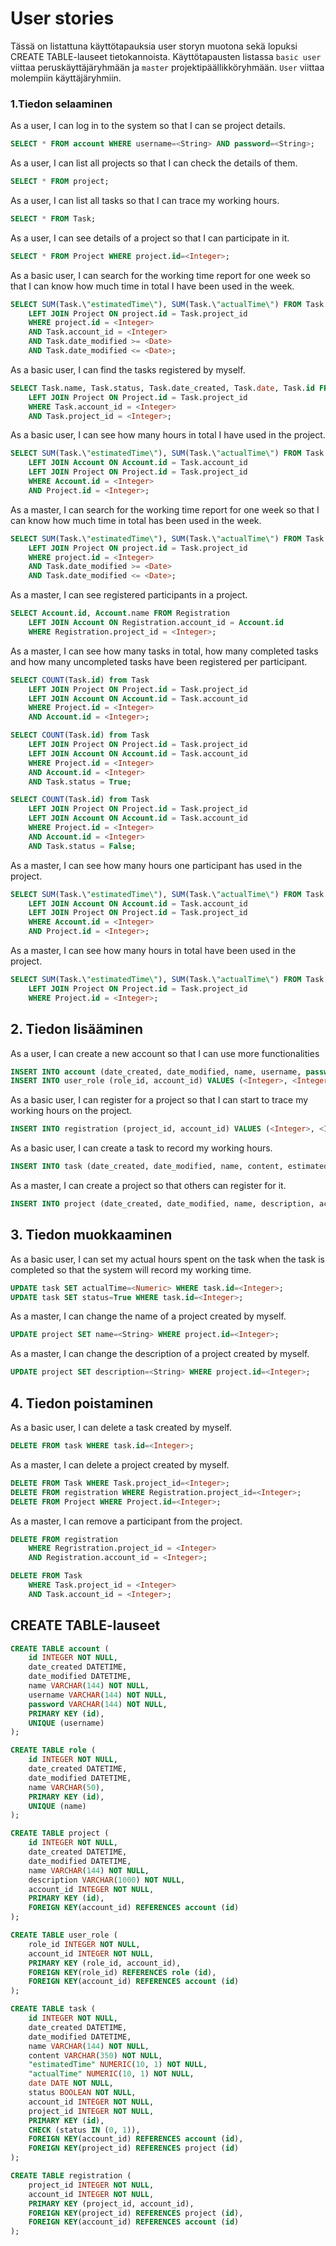 # User stories

Tässä on listattuna käyttötapauksia user storyn muotona sekä lopuksi CREATE TABLE-lauseet tietokannoista. Käyttötapausten listassa `basic user` viittaa peruskäyttäjäryhmään ja `master` projektipäällikköryhmään. `User` viittaa molempiin käyttäjäryhmiin.

### 1.Tiedon selaaminen

As a user, I can log in to the system so that I can se project details.
```sql
SELECT * FROM account WHERE username=<String> AND password=<String>;
```

As a user, I can list all projects so that I can check the details of them.
```sql
SELECT * FROM project;
```

As a user, I can list all tasks so that I can trace my working hours.
```sql
SELECT * FROM Task;
```

As a user, I can see details of a project so that I can participate in it.
```sql
SELECT * FROM Project WHERE project.id=<Integer>;
```

As a basic user, I can search for the working time report for one week so that I can know how much time in total I have been used in the week.
```sql
SELECT SUM(Task.\"estimatedTime\"), SUM(Task.\"actualTime\") FROM Task
    LEFT JOIN Project ON project.id = Task.project_id
    WHERE project.id = <Integer>
    AND Task.account_id = <Integer>
    AND Task.date_modified >= <Date>
    AND Task.date_modified <= <Date>;
```

As a basic user, I can find the tasks registered by myself.
```sql
SELECT Task.name, Task.status, Task.date_created, Task.date, Task.id FROM Task
    LEFT JOIN Project ON Project.id = Task.project_id
    WHERE Task.account_id = <Integer>
    AND Task.project_id = <Integer>;
```

As a basic user, I can see how many hours in total I have used in the project.
```sql
SELECT SUM(Task.\"estimatedTime\"), SUM(Task.\"actualTime\") FROM Task
    LEFT JOIN Account ON Account.id = Task.account_id
    LEFT JOIN Project ON Project.id = Task.project_id
    WHERE Account.id = <Integer>
    AND Project.id = <Integer>;
```

As a master, I can search for the working time report for one week so that I can know how much time in total has been used in the week.
```sql
SELECT SUM(Task.\"estimatedTime\"), SUM(Task.\"actualTime\") FROM Task
    LEFT JOIN Project ON project.id = Task.project_id
    WHERE project.id = <Integer>
    AND Task.date_modified >= <Date>
    AND Task.date_modified <= <Date>;
```

As a master, I can see registered participants in a project.
```sql
SELECT Account.id, Account.name FROM Registration
    LEFT JOIN Account ON Registration.account_id = Account.id
    WHERE Registration.project_id = <Integer>;
```

As a master, I can see how many tasks in total, how many completed tasks and how many uncompleted tasks have been registered per participant.
```sql
SELECT COUNT(Task.id) from Task
    LEFT JOIN Project ON Project.id = Task.project_id
    LEFT JOIN Account ON Account.id = Task.account_id
    WHERE Project.id = <Integer>
    AND Account.id = <Integer>;

SELECT COUNT(Task.id) from Task
    LEFT JOIN Project ON Project.id = Task.project_id
    LEFT JOIN Account ON Account.id = Task.account_id
    WHERE Project.id = <Integer>
    AND Account.id = <Integer>
    AND Task.status = True;

SELECT COUNT(Task.id) from Task
    LEFT JOIN Project ON Project.id = Task.project_id
    LEFT JOIN Account ON Account.id = Task.account_id
    WHERE Project.id = <Integer>
    AND Account.id = <Integer>
    AND Task.status = False;
```

As a master, I can see how many hours one participant has used in the project.
```sql
SELECT SUM(Task.\"estimatedTime\"), SUM(Task.\"actualTime\") FROM Task
    LEFT JOIN Account ON Account.id = Task.account_id
    LEFT JOIN Project ON Project.id = Task.project_id
    WHERE Account.id = <Integer>
    AND Project.id = <Integer>;
```

As a master, I can see how many hours in total have been used in the project.
```sql
SELECT SUM(Task.\"estimatedTime\"), SUM(Task.\"actualTime\") FROM Task
    LEFT JOIN Project ON Project.id = Task.project_id
    WHERE Project.id = <Integer>;
```



## 2. Tiedon lisääminen

As a user, I can create a new account so that I can use more functionalities
```sql
INSERT INTO account (date_created, date_modified, name, username, password VALUES (CURRENT_TIMESTAMP, CURRENT_TIMESTAMP, <String>, <String>, <String>);
INSERT INTO user_role (role_id, account_id) VALUES (<Integer>, <Integer>);
```

As a basic user, I can register for a project so that I can start to trace my working hours on the project.
```sql
INSERT INTO registration (project_id, account_id) VALUES (<Integer>, <Integer>);
```

As a basic user, I can create a task to record my working hours.
```sql
INSERT INTO task (date_created, date_modified, name, content, estimatedTime, date, status, account_id, project_id) VALUES (CURRENT_TIMESTAMP, CURRENT_TIMESTAMP, <String>, <String>, <Numeric>, <Date>, <Boolean>, <Integer>, <Integer>);
```

As a master, I can create a project so that others can register for it.
```sql
INSERT INTO project (date_created, date_modified, name, description, account_id) VALUES (CURRENT_TIMESTAMP, CURRENT_TIMESTAMP, <String>, <String>, <Integer>);
```



## 3. Tiedon muokkaaminen

As a basic user, I can set my actual hours spent on the task when the task is completed so that the system will record my working time.
```sql
UPDATE task SET actualTime=<Numeric> WHERE task.id=<Integer>;
UPDATE task SET status=True WHERE task.id=<Integer>;
```

As a master, I can change the name of a project created by myself.
```sql
UPDATE project SET name=<String> WHERE project.id=<Integer>;
```

As a master, I can change the description of a project created by myself.
```sql
UPDATE project SET description=<String> WHERE project.id=<Integer>;
```


## 4. Tiedon poistaminen

As a basic user, I can delete a task created by myself.
```sql
DELETE FROM task WHERE task.id=<Integer>;
```

As a master, I can delete a project created by myself.
```sql
DELETE FROM Task WHERE Task.project_id=<Integer>;
DELETE FROM registration WHERE Registration.project_id=<Integer>;
DELETE FROM Project WHERE Project.id=<Integer>;
```

As a master, I can remove a participant from the project.
```sql
DELETE FROM registration 
    WHERE Regristration.project_id = <Integer> 
    AND Registration.account_id = <Integer>;

DELETE FROM Task 
    WHERE Task.project_id = <Integer>
    AND Task.account_id = <Integer>;
```



## CREATE TABLE-lauseet

```sql
CREATE TABLE account (
	id INTEGER NOT NULL, 
	date_created DATETIME, 
	date_modified DATETIME, 
	name VARCHAR(144) NOT NULL, 
	username VARCHAR(144) NOT NULL, 
	password VARCHAR(144) NOT NULL, 
	PRIMARY KEY (id), 
	UNIQUE (username)
);

CREATE TABLE role (
	id INTEGER NOT NULL, 
	date_created DATETIME, 
	date_modified DATETIME, 
	name VARCHAR(50), 
	PRIMARY KEY (id), 
	UNIQUE (name)
);

CREATE TABLE project (
	id INTEGER NOT NULL, 
	date_created DATETIME, 
	date_modified DATETIME, 
	name VARCHAR(144) NOT NULL, 
	description VARCHAR(1000) NOT NULL, 
	account_id INTEGER NOT NULL, 
	PRIMARY KEY (id), 
	FOREIGN KEY(account_id) REFERENCES account (id)
);

CREATE TABLE user_role (
	role_id INTEGER NOT NULL, 
	account_id INTEGER NOT NULL, 
	PRIMARY KEY (role_id, account_id), 
	FOREIGN KEY(role_id) REFERENCES role (id), 
	FOREIGN KEY(account_id) REFERENCES account (id)
);

CREATE TABLE task (
	id INTEGER NOT NULL, 
	date_created DATETIME, 
	date_modified DATETIME, 
	name VARCHAR(144) NOT NULL, 
	content VARCHAR(350) NOT NULL, 
	"estimatedTime" NUMERIC(10, 1) NOT NULL, 
	"actualTime" NUMERIC(10, 1) NOT NULL, 
	date DATE NOT NULL, 
	status BOOLEAN NOT NULL, 
	account_id INTEGER NOT NULL, 
	project_id INTEGER NOT NULL, 
	PRIMARY KEY (id), 
	CHECK (status IN (0, 1)), 
	FOREIGN KEY(account_id) REFERENCES account (id), 
	FOREIGN KEY(project_id) REFERENCES project (id)
);

CREATE TABLE registration (
	project_id INTEGER NOT NULL, 
	account_id INTEGER NOT NULL, 
	PRIMARY KEY (project_id, account_id), 
	FOREIGN KEY(project_id) REFERENCES project (id), 
	FOREIGN KEY(account_id) REFERENCES account (id)
);

```

